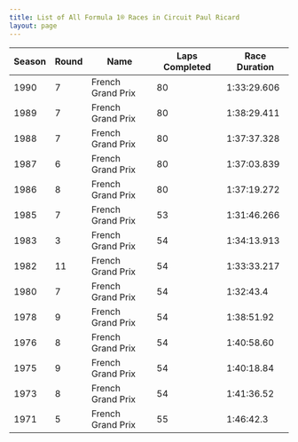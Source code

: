 ```yaml
---
title: List of All Formula 1® Races in Circuit Paul Ricard
layout: page
---
```



| Season | Round | Name | Laps Completed | Race Duration |
|--|--|--|--|--|
| 1990 | 7 | French Grand Prix | 80 | 1:33:29.606 |
| 1989 | 7 | French Grand Prix | 80 | 1:38:29.411 |
| 1988 | 7 | French Grand Prix | 80 | 1:37:37.328 |
| 1987 | 6 | French Grand Prix | 80 | 1:37:03.839 |
| 1986 | 8 | French Grand Prix | 80 | 1:37:19.272 |
| 1985 | 7 | French Grand Prix | 53 | 1:31:46.266 |
| 1983 | 3 | French Grand Prix | 54 | 1:34:13.913 |
| 1982 | 11 | French Grand Prix | 54 | 1:33:33.217 |
| 1980 | 7 | French Grand Prix | 54 | 1:32:43.4 |
| 1978 | 9 | French Grand Prix | 54 | 1:38:51.92 |
| 1976 | 8 | French Grand Prix | 54 | 1:40:58.60 |
| 1975 | 9 | French Grand Prix | 54 | 1:40:18.84 |
| 1973 | 8 | French Grand Prix | 54 | 1:41:36.52 |
| 1971 | 5 | French Grand Prix | 55 | 1:46:42.3 |


